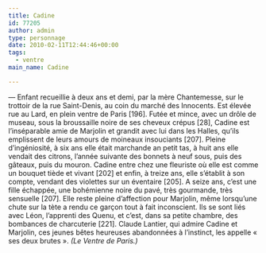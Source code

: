 ```yaml
---
title: Cadine
id: 77205
author: admin
type: personnage
date: 2010-02-11T12:44:46+00:00
tags:
  - ventre
main_name: Cadine

---
```

— Enfant recueillie à deux ans et demi, par la mère Chantemesse, sur le trottoir de la rue Saint-Denis, au coin du marché des Innocents. Est élevée rue au Lard, en plein ventre de Paris [196]. Futée et mince, avec un drôle de museau, sous la broussaille noire de ses cheveux crépus [28], Cadine est l&rsquo;inséparable amie de Marjolin et grandit avec lui dans les Halles, qu&rsquo;ils emplissent de leurs amours de moineaux insouciants [207]. Pleine d&rsquo;ingéniosité, à six ans elle était marchande an petit tas, à huit ans elle vendait des citrons, l&rsquo;année suivante des bonnets à neuf sous, puis des gâteaux, puis du mouron. Cadine entre chez une fleuriste où elle est comme un bouquet tiède et vivant [202] et enfin, à treize ans, elle s&rsquo;établit à son compte, vendant des violettes sur un éventaire [205]. A seize ans, c&rsquo;est une fille échappée, une bohémienne noire du pavé, très gourmande, très sensuelle [207]. Elle reste pleine d&rsquo;affection pour Marjolin, même lorsqu&rsquo;une chute sur la tète a rendu ce garçon tout à fait inconscient. Ils se sont liés avec Léon, l&rsquo;apprenti des Quenu, et c&rsquo;est, dans sa petite chambre, des bombances de charcuterie [221]. Claude Lantier, qui admire Cadine et Marjolin, ces jeunes bêtes heureuses abandonnées à l&rsquo;instinct, les appelle « ses deux brutes ». _(Le Ventre de Paris.)_
